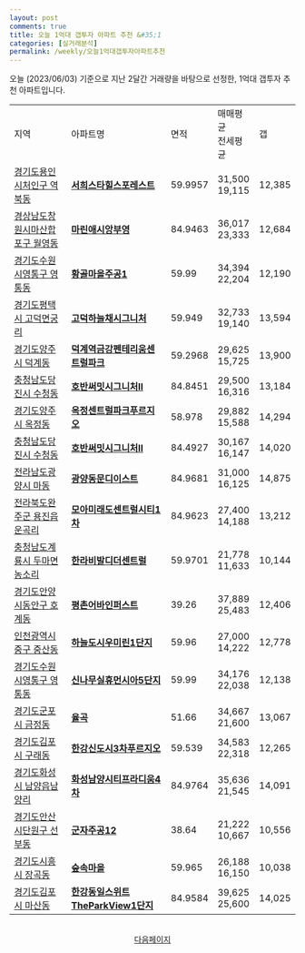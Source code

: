 ```yaml
---
layout: post
comments: true
title: 오늘 1억대 갭투자 아파트 추천 &#35;1
categories: [실거래분석]
permalink: /weekly/오늘1억대갭투자아파트추천
---
```


오늘 (2023/06/03) 기준으로 지난 2달간 거래량을 바탕으로 선정한,
1억대 갭투자 추천 아파트입니다.

<table class="sortable">
  <tr>
    <td>지역</td>
    <td>아파트명</td>
    <td>면적</td>
    <td>매매평균<br>전세평균</td>
    <td>갭</td>
  </tr>

  <tr class="item">
    <td><a href="/apt/경기도용인시처인구역북동">경기도용인시처인구 역북동</a></td>
    <td style="font-weight: bold;"><a href="/apt/경기도용인시처인구역북동서희스타힐스포레스트">서희스타힐스포레스트</a></td>
    <td>59.9957</td>
    <td>31,500<br>19,115</td>
    <td>12,385</td>
  </tr>

  <tr class="item">
    <td><a href="/apt/경상남도창원시마산합포구월영동">경상남도창원시마산합포구 월영동</a></td>
    <td style="font-weight: bold;"><a href="/apt/경상남도창원시마산합포구월영동마린애시앙부영">마린애시앙부영</a></td>
    <td>84.9463</td>
    <td>36,017<br>23,333</td>
    <td>12,684</td>
  </tr>

  <tr class="item">
    <td><a href="/apt/경기도수원시영통구영통동">경기도수원시영통구 영통동</a></td>
    <td style="font-weight: bold;"><a href="/apt/경기도수원시영통구영통동황골마을주공1">황골마을주공1</a></td>
    <td>59.99</td>
    <td>34,394<br>22,204</td>
    <td>12,190</td>
  </tr>

  <tr class="item">
    <td><a href="/apt/경기도평택시고덕면궁리">경기도평택시 고덕면궁리</a></td>
    <td style="font-weight: bold;"><a href="/apt/경기도평택시고덕면궁리고덕하늘채시그니처">고덕하늘채시그니처</a></td>
    <td>59.949</td>
    <td>32,733<br>19,140</td>
    <td>13,594</td>
  </tr>

  <tr class="item">
    <td><a href="/apt/경기도양주시덕계동">경기도양주시 덕계동</a></td>
    <td style="font-weight: bold;"><a href="/apt/경기도양주시덕계동덕계역금강펜테리움센트럴파크">덕계역금강펜테리움센트럴파크</a></td>
    <td>59.2968</td>
    <td>29,625<br>15,725</td>
    <td>13,900</td>
  </tr>

  <tr class="item">
    <td><a href="/apt/충청남도당진시수청동">충청남도당진시 수청동</a></td>
    <td style="font-weight: bold;"><a href="/apt/충청남도당진시수청동호반써밋시그니처Ⅱ">호반써밋시그니처Ⅱ</a></td>
    <td>84.8451</td>
    <td>29,500<br>16,316</td>
    <td>13,184</td>
  </tr>

  <tr class="item">
    <td><a href="/apt/경기도양주시옥정동">경기도양주시 옥정동</a></td>
    <td style="font-weight: bold;"><a href="/apt/경기도양주시옥정동옥정센트럴파크푸르지오">옥정센트럴파크푸르지오</a></td>
    <td>58.978</td>
    <td>29,882<br>15,588</td>
    <td>14,294</td>
  </tr>

  <tr class="item">
    <td><a href="/apt/충청남도당진시수청동">충청남도당진시 수청동</a></td>
    <td style="font-weight: bold;"><a href="/apt/충청남도당진시수청동호반써밋시그니처Ⅱ">호반써밋시그니처Ⅱ</a></td>
    <td>84.4927</td>
    <td>30,167<br>16,147</td>
    <td>14,020</td>
  </tr>

  <tr class="item">
    <td><a href="/apt/전라남도광양시마동">전라남도광양시 마동</a></td>
    <td style="font-weight: bold;"><a href="/apt/전라남도광양시마동광양동문디이스트">광양동문디이스트</a></td>
    <td>84.9681</td>
    <td>31,000<br>16,125</td>
    <td>14,875</td>
  </tr>

  <tr class="item">
    <td><a href="/apt/전라북도완주군용진읍운곡리">전라북도완주군 용진읍운곡리</a></td>
    <td style="font-weight: bold;"><a href="/apt/전라북도완주군용진읍운곡리모아미래도센트럴시티1차">모아미래도센트럴시티1차</a></td>
    <td>84.9623</td>
    <td>27,400<br>14,188</td>
    <td>13,212</td>
  </tr>

  <tr class="item">
    <td><a href="/apt/충청남도계룡시두마면농소리">충청남도계룡시 두마면농소리</a></td>
    <td style="font-weight: bold;"><a href="/apt/충청남도계룡시두마면농소리한라비발디더센트럴">한라비발디더센트럴</a></td>
    <td>59.9701</td>
    <td>21,778<br>11,633</td>
    <td>10,144</td>
  </tr>

  <tr class="item">
    <td><a href="/apt/경기도안양시동안구호계동">경기도안양시동안구 호계동</a></td>
    <td style="font-weight: bold;"><a href="/apt/경기도안양시동안구호계동평촌어바인퍼스트">평촌어바인퍼스트</a></td>
    <td>39.26</td>
    <td>37,889<br>25,483</td>
    <td>12,406</td>
  </tr>

  <tr class="item">
    <td><a href="/apt/인천광역시중구중산동">인천광역시중구 중산동</a></td>
    <td style="font-weight: bold;"><a href="/apt/인천광역시중구중산동하늘도시우미린1단지">하늘도시우미린1단지</a></td>
    <td>59.96</td>
    <td>27,000<br>14,222</td>
    <td>12,778</td>
  </tr>

  <tr class="item">
    <td><a href="/apt/경기도수원시영통구영통동">경기도수원시영통구 영통동</a></td>
    <td style="font-weight: bold;"><a href="/apt/경기도수원시영통구영통동신나무실휴먼시아5단지">신나무실휴먼시아5단지</a></td>
    <td>59.99</td>
    <td>34,176<br>22,038</td>
    <td>12,138</td>
  </tr>

  <tr class="item">
    <td><a href="/apt/경기도군포시금정동">경기도군포시 금정동</a></td>
    <td style="font-weight: bold;"><a href="/apt/경기도군포시금정동율곡">율곡</a></td>
    <td>51.66</td>
    <td>34,667<br>21,600</td>
    <td>13,067</td>
  </tr>

  <tr class="item">
    <td><a href="/apt/경기도김포시구래동">경기도김포시 구래동</a></td>
    <td style="font-weight: bold;"><a href="/apt/경기도김포시구래동한강신도시3차푸르지오">한강신도시3차푸르지오</a></td>
    <td>59.539</td>
    <td>34,583<br>22,318</td>
    <td>12,265</td>
  </tr>

  <tr class="item">
    <td><a href="/apt/경기도화성시남양읍남양리">경기도화성시 남양읍남양리</a></td>
    <td style="font-weight: bold;"><a href="/apt/경기도화성시남양읍남양리화성남양시티프라디움4차">화성남양시티프라디움4차</a></td>
    <td>84.9764</td>
    <td>35,636<br>21,545</td>
    <td>14,091</td>
  </tr>

  <tr class="item">
    <td><a href="/apt/경기도안산시단원구선부동">경기도안산시단원구 선부동</a></td>
    <td style="font-weight: bold;"><a href="/apt/경기도안산시단원구선부동군자주공12">군자주공12</a></td>
    <td>38.64</td>
    <td>21,222<br>10,667</td>
    <td>10,556</td>
  </tr>

  <tr class="item">
    <td><a href="/apt/경기도시흥시장곡동">경기도시흥시 장곡동</a></td>
    <td style="font-weight: bold;"><a href="/apt/경기도시흥시장곡동숲속마을">숲속마을</a></td>
    <td>59.965</td>
    <td>26,188<br>16,150</td>
    <td>10,038</td>
  </tr>

  <tr class="item">
    <td><a href="/apt/경기도김포시마산동">경기도김포시 마산동</a></td>
    <td style="font-weight: bold;"><a href="/apt/경기도김포시마산동한강동일스위트TheParkView1단지">한강동일스위트TheParkView1단지</a></td>
    <td>84.9584</td>
    <td>39,625<br>25,600</td>
    <td>14,025</td>
  </tr>

  <tr>
      <script async src="https://pagead2.googlesyndication.com/pagead/js/adsbygoogle.js?client=ca-pub-3485438051770037"
          crossorigin="anonymous"></script>
      <ins class="adsbygoogle"
          style="display:block"
          data-ad-format="fluid"
          data-ad-layout-key="-fb+5w+4e-db+86"
          data-ad-client="ca-pub-3485438051770037"
          data-ad-slot="1827090281"></ins>
      <script>
          (adsbygoogle = window.adsbygoogle || []).push({});
      </script>
  </tr>

</table>
<br>
<center><a href="/weekly/오늘1억대갭투자아파트추천2">다음페이지</a></center>
<br><br>
